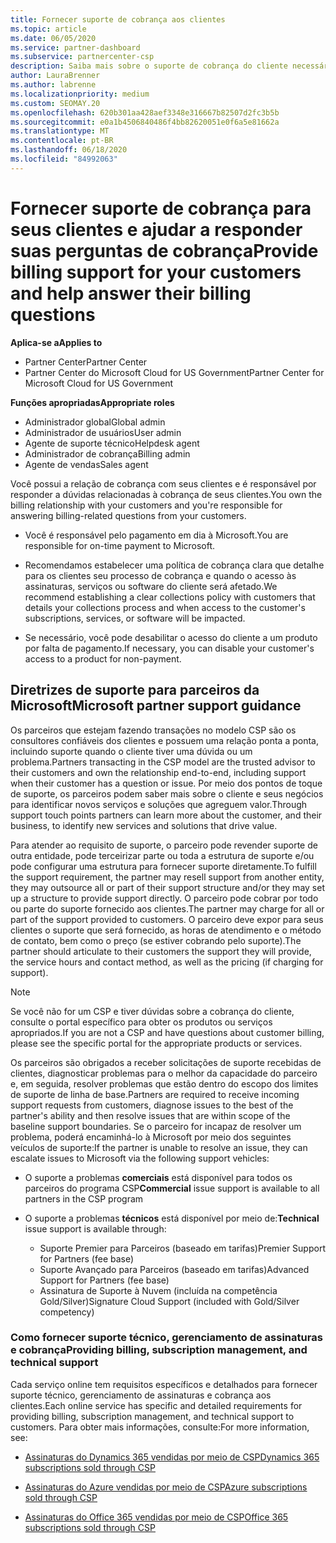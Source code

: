 ```yaml
---
title: Fornecer suporte de cobrança aos clientes
ms.topic: article
ms.date: 06/05/2020
ms.service: partner-dashboard
ms.subservice: partnercenter-csp
description: Saiba mais sobre o suporte de cobrança do cliente necessário dos parceiros do programa CSP. Isso inclui a propriedade da relação de cobrança do cliente e a resposta a perguntas de cobrança.
author: LauraBrenner
ms.author: labrenne
ms.localizationpriority: medium
ms.custom: SEOMAY.20
ms.openlocfilehash: 620b301aa428aef3348e316667b82507d2fc3b5b
ms.sourcegitcommit: e0a1b4506840486f4bb82620051e0f6a5e81662a
ms.translationtype: MT
ms.contentlocale: pt-BR
ms.lasthandoff: 06/18/2020
ms.locfileid: "84992063"
---
```

# <a name="provide-billing-support-for-your-customers-and-help-answer-their-billing-questions"></a><span data-ttu-id="5a592-104">Fornecer suporte de cobrança para seus clientes e ajudar a responder suas perguntas de cobrança</span><span class="sxs-lookup"><span data-stu-id="5a592-104">Provide billing support for your customers and help answer their billing questions</span></span>

<span data-ttu-id="5a592-105">**Aplica-se a**</span><span class="sxs-lookup"><span data-stu-id="5a592-105">**Applies to**</span></span>

- <span data-ttu-id="5a592-106">Partner Center</span><span class="sxs-lookup"><span data-stu-id="5a592-106">Partner Center</span></span>
- <span data-ttu-id="5a592-107">Partner Center do Microsoft Cloud for US Government</span><span class="sxs-lookup"><span data-stu-id="5a592-107">Partner Center for Microsoft Cloud for US Government</span></span>

<span data-ttu-id="5a592-108">**Funções apropriadas**</span><span class="sxs-lookup"><span data-stu-id="5a592-108">**Appropriate roles**</span></span>
- <span data-ttu-id="5a592-109">Administrador global</span><span class="sxs-lookup"><span data-stu-id="5a592-109">Global admin</span></span>
- <span data-ttu-id="5a592-110">Administrador de usuários</span><span class="sxs-lookup"><span data-stu-id="5a592-110">User admin</span></span>
- <span data-ttu-id="5a592-111">Agente de suporte técnico</span><span class="sxs-lookup"><span data-stu-id="5a592-111">Helpdesk agent</span></span>
- <span data-ttu-id="5a592-112">Administrador de cobrança</span><span class="sxs-lookup"><span data-stu-id="5a592-112">Billing admin</span></span>
- <span data-ttu-id="5a592-113">Agente de vendas</span><span class="sxs-lookup"><span data-stu-id="5a592-113">Sales agent</span></span>

<span data-ttu-id="5a592-114">Você possui a relação de cobrança com seus clientes e é responsável por responder a dúvidas relacionadas à cobrança de seus clientes.</span><span class="sxs-lookup"><span data-stu-id="5a592-114">You own the billing relationship with your customers and you're responsible for answering billing-related questions from your customers.</span></span>

- <span data-ttu-id="5a592-115">Você é responsável pelo pagamento em dia à Microsoft.</span><span class="sxs-lookup"><span data-stu-id="5a592-115">You are responsible for on-time payment to Microsoft.</span></span>

- <span data-ttu-id="5a592-116">Recomendamos estabelecer uma política de cobrança clara que detalhe para os clientes seu processo de cobrança e quando o acesso às assinaturas, serviços ou software do cliente será afetado.</span><span class="sxs-lookup"><span data-stu-id="5a592-116">We recommend establishing a clear collections policy with customers that details your collections process and when access to the customer's subscriptions, services, or software will be impacted.</span></span>

- <span data-ttu-id="5a592-117">Se necessário, você pode desabilitar o acesso do cliente a um produto por falta de pagamento.</span><span class="sxs-lookup"><span data-stu-id="5a592-117">If necessary, you can disable your customer's access to a product for non-payment.</span></span>

## <a name="microsoft-partner-support-guidance"></a><span data-ttu-id="5a592-118">Diretrizes de suporte para parceiros da Microsoft</span><span class="sxs-lookup"><span data-stu-id="5a592-118">Microsoft partner support guidance</span></span>

<span data-ttu-id="5a592-119">Os parceiros que estejam fazendo transações no modelo CSP são os consultores confiáveis dos clientes e possuem uma relação ponta a ponta, incluindo suporte quando o cliente tiver uma dúvida ou um problema.</span><span class="sxs-lookup"><span data-stu-id="5a592-119">Partners transacting in the CSP model are the trusted advisor to their customers and own the relationship end-to-end, including support when their customer has a question or issue.</span></span> <span data-ttu-id="5a592-120">Por meio dos pontos de toque de suporte, os parceiros podem saber mais sobre o cliente e seus negócios para identificar novos serviços e soluções que agreguem valor.</span><span class="sxs-lookup"><span data-stu-id="5a592-120">Through support touch points partners can learn more about the customer, and their business, to identify new services and solutions that drive value.</span></span>

<span data-ttu-id="5a592-121">Para atender ao requisito de suporte, o parceiro pode revender suporte de outra entidade, pode terceirizar parte ou toda a estrutura de suporte e/ou pode configurar uma estrutura para fornecer suporte diretamente.</span><span class="sxs-lookup"><span data-stu-id="5a592-121">To fulfill the support requirement, the partner may resell support from another entity, they may outsource all or part of their support structure and/or they may set up a structure to provide support directly.</span></span>  <span data-ttu-id="5a592-122">O parceiro pode cobrar por todo ou parte do suporte fornecido aos clientes.</span><span class="sxs-lookup"><span data-stu-id="5a592-122">The partner may charge for all or part of the support provided to customers.</span></span> <span data-ttu-id="5a592-123">O parceiro deve expor para seus clientes o suporte que será fornecido, as horas de atendimento e o método de contato, bem como o preço (se estiver cobrando pelo suporte).</span><span class="sxs-lookup"><span data-stu-id="5a592-123">The partner should articulate to their customers the support they will provide, the service hours and contact method, as well as the pricing (if charging for support).</span></span> 

>[!Note]
><span data-ttu-id="5a592-124">Se você não for um CSP e tiver dúvidas sobre a cobrança do cliente, consulte o portal específico para obter os produtos ou serviços apropriados.</span><span class="sxs-lookup"><span data-stu-id="5a592-124">If you are not a CSP and have questions about customer billing, please see the specific portal for the appropriate products or services.</span></span>

<span data-ttu-id="5a592-125">Os parceiros são obrigados a receber solicitações de suporte recebidas de clientes, diagnosticar problemas para o melhor da capacidade do parceiro e, em seguida, resolver problemas que estão dentro do escopo dos limites de suporte de linha de base.</span><span class="sxs-lookup"><span data-stu-id="5a592-125">Partners are required to receive incoming support requests from customers, diagnose issues to the best of the partner's ability and then resolve issues that are within scope of the baseline support boundaries.</span></span> <span data-ttu-id="5a592-126">Se o parceiro for incapaz de resolver um problema, poderá encaminhá-lo à Microsoft por meio dos seguintes veículos de suporte:</span><span class="sxs-lookup"><span data-stu-id="5a592-126">If the partner is unable to resolve an issue, they can escalate issues to Microsoft via the following support vehicles:</span></span>

- <span data-ttu-id="5a592-127">O suporte a problemas **comerciais** está disponível para todos os parceiros do programa CSP</span><span class="sxs-lookup"><span data-stu-id="5a592-127">**Commercial** issue support is available to all partners in the CSP program</span></span>

- <span data-ttu-id="5a592-128">O suporte a problemas **técnicos** está disponível por meio de:</span><span class="sxs-lookup"><span data-stu-id="5a592-128">**Technical** issue support is available through:</span></span>

  - <span data-ttu-id="5a592-129">Suporte Premier para Parceiros (baseado em tarifas)</span><span class="sxs-lookup"><span data-stu-id="5a592-129">Premier Support for Partners (fee base)</span></span>
  - <span data-ttu-id="5a592-130">Suporte Avançado para Parceiros (baseado em tarifas)</span><span class="sxs-lookup"><span data-stu-id="5a592-130">Advanced Support for Partners (fee base)</span></span>
  - <span data-ttu-id="5a592-131">Assinatura de Suporte à Nuvem (incluída na competência Gold/Silver)</span><span class="sxs-lookup"><span data-stu-id="5a592-131">Signature Cloud Support (included with Gold/Silver competency)</span></span>

### <a name="providing-billing-subscription-management-and-technical-support"></a><span data-ttu-id="5a592-132">Como fornecer suporte técnico, gerenciamento de assinaturas e cobrança</span><span class="sxs-lookup"><span data-stu-id="5a592-132">Providing billing, subscription management, and technical support</span></span> 

<span data-ttu-id="5a592-133">Cada serviço online tem requisitos específicos e detalhados para fornecer suporte técnico, gerenciamento de assinaturas e cobrança aos clientes.</span><span class="sxs-lookup"><span data-stu-id="5a592-133">Each online service has specific and detailed requirements for providing billing, subscription management, and technical support to customers.</span></span> <span data-ttu-id="5a592-134">Para obter mais informações, consulte:</span><span class="sxs-lookup"><span data-stu-id="5a592-134">For more information, see:</span></span>

- [<span data-ttu-id="5a592-135">Assinaturas do Dynamics 365 vendidas por meio de CSP</span><span class="sxs-lookup"><span data-stu-id="5a592-135">Dynamics 365 subscriptions sold through CSP</span></span>](https://www.microsoftpartnercommunity.com/t5/CSP/Microsoft-Partner-Support-Guidance/m-p/5262#M30)

- [<span data-ttu-id="5a592-136">Assinaturas do Azure vendidas por meio de CSP</span><span class="sxs-lookup"><span data-stu-id="5a592-136">Azure subscriptions sold through CSP</span></span>](https://www.microsoftpartnercommunity.com/t5/CSP/Microsoft-Partner-Support-Guidance/m-p/5263#M31)

- [<span data-ttu-id="5a592-137">Assinaturas do Office 365 vendidas por meio de CSP</span><span class="sxs-lookup"><span data-stu-id="5a592-137">Office 365 subscriptions sold through CSP</span></span>](https://www.microsoftpartnercommunity.com/t5/CSP/Microsoft-Partner-Support-Guidance/m-p/5264#M32)
 
